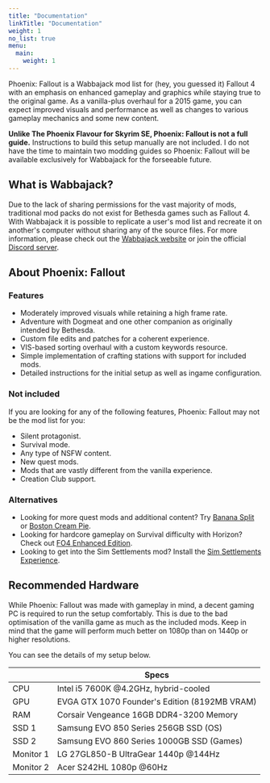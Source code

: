 ```yaml
---
title: "Documentation"
linkTitle: "Documentation"
weight: 1
no_list: true
menu:
  main:
    weight: 1
---
```


Phoenix: Fallout is a Wabbajack mod list for (hey, you guessed it) Fallout 4 with an emphasis on enhanced gameplay and graphics while staying true to the original game. As a vanilla-plus overhaul for a 2015 game, you can expect improved visuals and performance as well as changes to various gameplay mechanics and some new content.

**Unlike The Phoenix Flavour for Skyrim SE, Phoenix: Fallout is not a full guide.** Instructions to build this setup manually are not included. I do not have the time to maintain two modding guides so Phoenix: Fallout will be available exclusively for Wabbajack for the forseeable future.

## What is Wabbajack?

Due to the lack of sharing permissions for the vast majority of mods, traditional mod packs do not exist for Bethesda games such as Fallout 4. With Wabbajack it is possible to replicate a user's mod list and recreate it on another's computer without sharing any of the source files. For more information, please check out the [Wabbajack website](https://www.wabbajack.org/) or join the official [Discord server](https://discord.com/invite/wabbajack).

## About Phoenix: Fallout

### Features

-  Moderately improved visuals while retaining a high frame rate.
-  Adventure with Dogmeat and one other companion as originally intended by Bethesda.
-  Custom file edits and patches for a coherent experience.
-  VIS-based sorting overhaul with a custom keywords resource.
-  Simple implementation of crafting stations with support for included mods.
-  Detailed instructions for the initial setup as well as ingame configuration.

### Not included

If you are looking for any of the following features, Phoenix: Fallout may not be the mod list for you:

- Silent protagonist.
- Survival mode.
- Any type of NSFW content.
- New quest mods.
- Mods that are vastly different from the vanilla experience.
- Creation Club support.

### Alternatives

- Looking for more quest mods and additional content? Try [Banana Split](https://www.wabbajack.org/modlists/gallery/banana_split) or [Boston Cream Pie](https://www.wabbajack.org/modlists/gallery/boston_cream_pie).
- Looking for hardcore gameplay on Survival difficulty with Horizon? Check out [FO4 Enhanced Edition](https://www.wabbajack.org/modlists/gallery/fallout_4_enhanced_edition).
- Looking to get into the Sim Settlements mod? Install the [Sim Settlements Experience](https://www.wabbajack.org/modlists/gallery/ssem).

## Recommended Hardware

While Phoenix: Fallout was made with gameplay in mind, a decent gaming PC is required to run the setup comfortably. This is due to the bad optimisation of the vanilla game as much as the included mods. Keep in mind that the game will perform much better on 1080p than on 1440p or higher resolutions.

You can see the details of my setup below.

|           | Specs                                         |
| --------- | --------------------------------------------- |
| CPU       | Intel i5 7600K @4.2GHz, hybrid-cooled         |
| GPU       | EVGA GTX 1070 Founder's Edition (8192MB VRAM) |
| RAM       | Corsair Vengeance 16GB DDR4-3200 Memory       |
| SSD 1     | Samsung EVO 850 Series 256GB SSD (OS)         |
| SSD 2     | Samsung EVO 860 Series 1000GB SSD (Games)     |
| Monitor 1 | LG 27GL850-B UltraGear 1440p @144Hz           |
| Monitor 2 | Acer S242HL 1080p @60Hz                       |